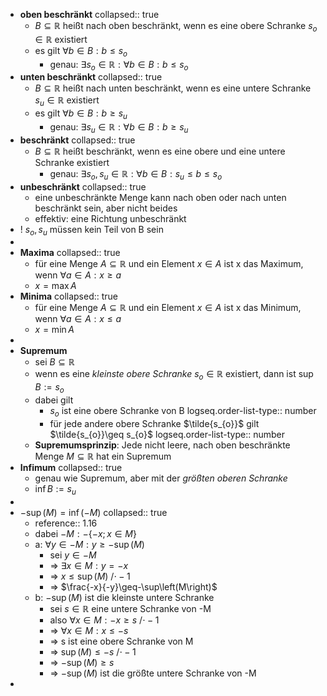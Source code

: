 - **oben beschränkt**
  collapsed:: true
	- $B\subseteq\mathbb{R}$ heißt nach oben beschränkt, wenn es eine obere Schranke $s_{o}\in\mathbb{R}$ existiert
	- es gilt $\forall b\in B:b\leq s_{o}$
		- genau: $\exists s_{o}\in\mathbb{R}:\forall b\in B:b\leq s_{o}$
- **unten beschränkt**
  collapsed:: true
	- $B\subseteq\mathbb{R}$ heißt nach unten beschränkt, wenn es eine untere Schranke $s_{u}\in\mathbb{R}$ existiert
	- es gilt $\forall b\in B:b\geq s_{u}$
		- genau: $\exists s_{u}\in\mathbb{R}:\forall b\in B:b\geq s_{u}$
- **beschränkt**
  collapsed:: true
	- $B\subseteq\mathbb{R}$ heißt beschränkt, wenn es eine obere und eine untere Schranke existiert
		- genau: $\exists s_{o},s_{u}\in\mathbb{R}:\forall b\in B:s_{u}\leq b\leq s_{o}$
- **unbeschränkt**
  collapsed:: true
	- eine unbeschränkte Menge kann nach oben oder nach unten beschränkt sein, aber nicht beides
	- effektiv: eine Richtung unbeschränkt
- ! $s_{o},s_{u}$ müssen kein Teil von B sein
-
- **Maxima**
  collapsed:: true
	- für eine Menge $A\subseteq\mathbb{R}$ und ein Element $x\in A$ ist x das Maximum, wenn $\forall a\in A:x\geq a$
	- $x=\max A$
- **Minima**
  collapsed:: true
	- für eine Menge $A\subseteq\mathbb{R}$ und ein Element $x\in A$ ist x das Minimum, wenn $\forall a\in A:x\leq a$
	- $x=\min A$
-
- **Supremum**
	- sei $B\subseteq\mathbb{R}$
	- wenn es eine *kleinste obere Schranke* $s_{o}\in\mathbb{R}$ existiert, dann ist $\sup B:=s_{o}$
	- dabei gilt
		- $s_{o}$ ist eine obere Schranke von B
		  logseq.order-list-type:: number
		- für jede andere obere Schranke $\tilde{s_{o}}$ gilt $\tilde{s_{o}}\geq s_{o}$
		  logseq.order-list-type:: number
	- **Supremumsprinzip**: Jede nicht leere, nach oben beschränkte Menge $M\subseteq\mathbb{R}$ hat ein Supremum
- **Infimum**
  collapsed:: true
	- genau wie Supremum, aber mit der *größten oberen Schranke*
	- $\inf B:=s_{u}$
-
- $-\sup\left(M\right)=\inf\left(-M\right)$
  collapsed:: true
	- reference:: 1.16
	- dabei $-M:-\left\lbrace-x;x\in M\right\rbrace$
	- a: $\forall y\in-M:y\geq-\sup\left(M\right)$
		- sei $y\in-M$
		- => $\exists x\in M:y=-x$
		- => $x\leq\sup\left(M\right)$ /$\cdot-1$
		- => $\frac{-x}{-y}\geq-\sup\left(M\right)$
	- b: $-\sup\left(M\right)$ ist die kleinste untere Schranke
		- sei $s\in\mathbb{R}$ eine untere Schranke von -M
		- also $\forall x\in M:-x\geq s$ /$\cdot-1$
		- => $\forall x\in M:x\leq-s$
		- => s ist eine obere Schranke von M
		- => $\sup\left(M\right)\leq-s$ /$\cdot-1$
		- => $-\sup\left(M\right)\geq s$
		- => $-\sup\left(M\right)$ ist die größte untere Schranke von -M
-